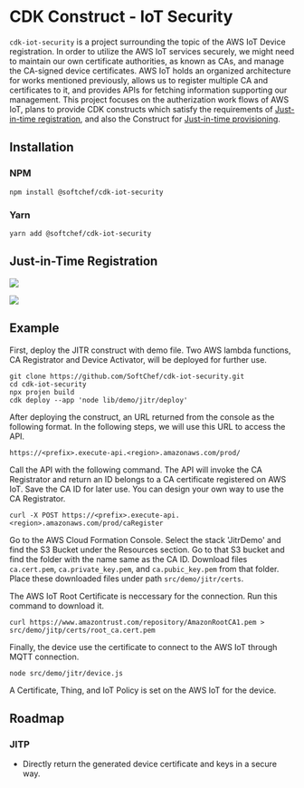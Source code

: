 # CDK Construct - IoT Security

`cdk-iot-security` is a project surrounding the topic of the AWS IoT Device registration. In order to utilize the AWS IoT services securely, we might need to maintain our own certificate authorities, as known as CAs, and manage the CA-signed device certificates. AWS IoT holds an organized architecture for works mentioned previously, allows us to register multiple CA and certificates to it, and provides APIs for fetching information supporting our management. This project focuses on the autherization work flows of AWS IoT, plans to provide CDK constructs which satisfy the requirements of [Just-in-time registration](https://aws.amazon.com/tw/blogs/iot/just-in-time-registration-of-device-certificates-on-aws-iot/), and also the Construct for [Just-in-time provisioning](https://aws.amazon.com/tw/blogs/iot/setting-up-just-in-time-provisioning-with-aws-iot-core/).

## Installation

### NPM

    npm install @softchef/cdk-iot-security

### Yarn

    yarn add @softchef/cdk-iot-security
    

## Just-in-Time Registration

![](./doc/JITR-AWS.png)

![](./doc/JITR.png)

## Example

First, deploy the JITR construct with demo file. Two AWS lambda functions, CA Registrator and Device Activator, will be deployed for further use.

    git clone https://github.com/SoftChef/cdk-iot-security.git
    cd cdk-iot-security
    npx projen build
    cdk deploy --app 'node lib/demo/jitr/deploy'

After deploying the construct, an URL returned from the console as the following format. In the following steps, we will use this URL to access the API.

    https://<prefix>.execute-api.<region>.amazonaws.com/prod/

Call the API with the following command. The API will invoke the CA Registrator and return an ID belongs to a CA certificate registered on AWS IoT. Save the CA ID for later use. You can design your own way to use the CA Registrator.

    curl -X POST https://<prefix>.execute-api.<region>.amazonaws.com/prod/caRegister

Go to the AWS Cloud Formation Console. Select the stack 'JitrDemo' and find the S3 Bucket under the Resources section. Go to that S3 bucket and find the folder with the name same as the CA ID. Download files ```ca.cert.pem```, ```ca.private_key.pem```, and ```ca.pubic_key.pem``` from that folder. Place these downloaded files under path ```src/demo/jitr/certs```.

The AWS IoT Root Certificate is neccessary for the connection. Run this command to download it.

    curl https://www.amazontrust.com/repository/AmazonRootCA1.pem > src/demo/jitp/certs/root_ca.cert.pem

Finally, the device use the certificate to connect to the AWS IoT through MQTT connection.

    node src/demo/jitr/device.js

A Certificate, Thing, and IoT Policy is set on the AWS IoT for the device.

## Roadmap

### JITP

* Directly return the generated device certificate and keys in a secure way.
